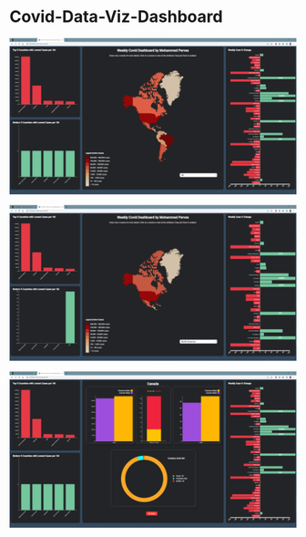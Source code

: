 # Covid-Data-Viz-Dashboard

![main view](viewAll_main.png)

![NA view](viewNorthAmerica_main.png)

![Canada view](viewAll_Canada.png)


